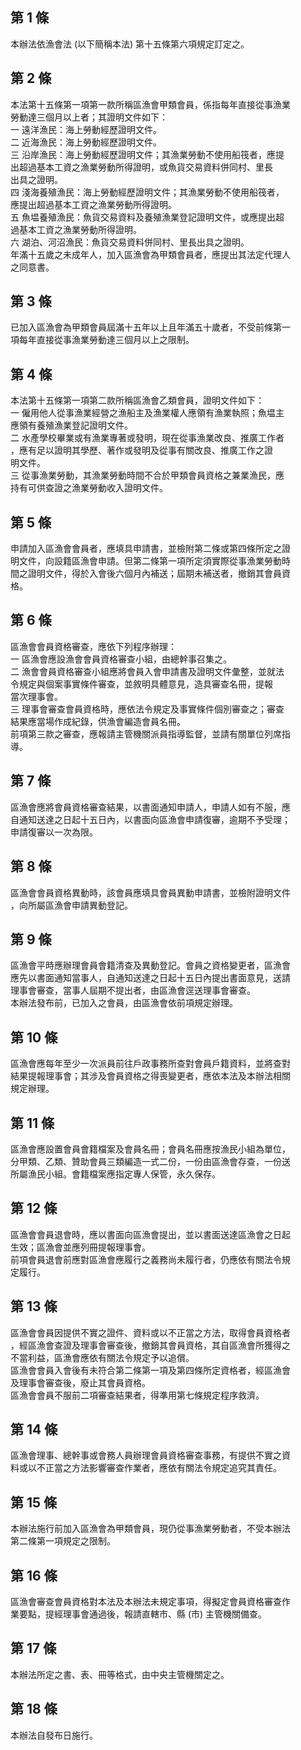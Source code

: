 第 1 條
-------
本辦法依漁會法 (以下簡稱本法) 第十五條第六項規定訂定之。

第 2 條
-------
本法第十五條第一項第一款所稱區漁會甲類會員，係指每年直接從事漁業  
勞動達三個月以上者；其證明文件如下：  
一  遠洋漁民：海上勞動經歷證明文件。  
二  近海漁民：海上勞動經歷證明文件。  
三  沿岸漁民：海上勞動經歷證明文件；其漁業勞動不使用船筏者，應提  
    出超過基本工資之漁業勞動所得證明，或魚貨交易資料併同村、里長  
    出具之證明。  
四  淺海養殖漁民：海上勞動經歷證明文件；其漁業勞動不使用船筏者，  
    應提出超過基本工資之漁業勞動所得證明。  
五  魚塭養殖漁民：魚貨交易資料及養殖漁業登記證明文件，或應提出超  
    過基本工資之漁業勞動所得證明。  
六  湖泊、河沼漁民：魚貨交易資料併同村、里長出具之證明。  
年滿十五歲之未成年人，加入區漁會為甲類會員者，應提出其法定代理人  
之同意書。

第 3 條
-------
已加入區漁會為甲類會員屆滿十五年以上且年滿五十歲者，不受前條第一  
項每年直接從事漁業勞動達三個月以上之限制。

第 4 條
-------
本法第十五條第一項第二款所稱區漁會乙類會員，證明文件如下：  
一  僱用他人從事漁業經營之漁船主及漁業權人應領有漁業執照；魚塭主  
    應領有養殖漁業登記證明文件。  
二  水產學校畢業或有漁業專著或發明，現在從事漁業改良、推廣工作者  
    ，應有足以證明其學歷、著作或發明及從事有關改良、推廣工作之證  
    明文件。  
三  從事漁業勞動，其漁業勞動時間不合於甲類會員資格之兼業漁民，應  
    持有可供查證之漁業勞動收入證明文件。

第 5 條
-------
申請加入區漁會會員者，應填具申請書，並檢附第二條或第四條所定之證  
明文件，向設籍區漁會申請。但第二條第一項所定須實際從事漁業勞動時  
間之證明文件，得於入會後六個月內補送；屆期未補送者，撤銷其會員資  
格。

第 6 條
-------
區漁會會員資格審查，應依下列程序辦理：  
一  區漁會應設漁會會員資格審查小組，由總幹事召集之。  
二  漁會會員資格審查小組應將會員入會申請書及證明文件彙整，並就法  
    令規定與個案事實條件審查，並敘明具體意見，造具審查名冊，提報  
    當次理事會。  
三  理事會審查會員資格時，應依法令規定及事實條件個別審查之；審查  
    結果應當場作成紀錄，供漁會編造會員名冊。  
前項第三款之審查，應報請主管機關派員指導監督，並請有關單位列席指  
導。

第 7 條
-------
區漁會應將會員資格審查結果，以書面通知申請人，申請人如有不服，應  
自通知送達之日起十五日內，以書面向區漁會申請復審，逾期不予受理；  
申請復審以一次為限。

第 8 條
-------
區漁會會員資格異動時，該會員應填具會員異動申請書，並檢附證明文件  
，向所屬區漁會申請異動登記。

第 9 條
-------
區漁會平時應辦理會員會籍清查及異動登記。會員之資格變更者，區漁會  
應先以書面通知當事人，自通知送達之日起十五日內提出書面意見，送請  
理事會審查，當事人屆期不提出者，由區漁會逕送理事會審查。  
本辦法發布前，已加入之會員，由區漁會依前項規定辦理。

第 10 條
--------
區漁會應每年至少一次派員前往戶政事務所查對會員戶籍資料，並將查對  
結果提報理事會；其涉及會員資格之得喪變更者，應依本法及本辦法相關  
規定辦理。

第 11 條
--------
區漁會應設置會員會籍檔案及會員名冊；會員名冊應按漁民小組為單位，  
分甲類、乙類、贊助會員三類編造一式二份，一份由區漁會存查，一份送  
所屬漁民小組。會籍檔案應指定專人保管，永久保存。

第 12 條
--------
區漁會會員退會時，應以書面向區漁會提出，並以書面送達區漁會之日起  
生效；區漁會並應列冊提報理事會。  
前項會員退會前應對區漁會應履行之義務尚未履行者，仍應依有關法令規  
定履行。

第 13 條
--------
區漁會會員因提供不實之證件、資料或以不正當之方法，取得會員資格者  
，經區漁會查證及理事會審查後，撤銷其會員資格，其自區漁會所獲得之  
不當利益，區漁會應依有關法令規定予以追償。  
區漁會會員入會後有未符合第二條第一項及第四條所定資格者，經區漁會  
及理事會審查後，廢止其會員資格。  
區漁會會員不服前二項審查結果者，得準用第七條規定程序救濟。

第 14 條
--------
區漁會理事、總幹事或會務人員辦理會員資格審查事務，有提供不實之資  
料或以不正當之方法影響審查作業者，應依有關法令規定追究其責任。

第 15 條
--------
本辦法施行前加入區漁會為甲類會員，現仍從事漁業勞動者，不受本辦法  
第二條第一項規定之限制。

第 16 條
--------
區漁會審查會員資格對本法及本辦法未規定事項，得擬定會員資格審查作  
業要點，提經理事會通過後，報請直轄市、縣 (市) 主管機關備查。

第 17 條
--------
本辦法所定之書、表、冊等格式，由中央主管機關定之。

第 18 條
--------
本辦法自發布日施行。

